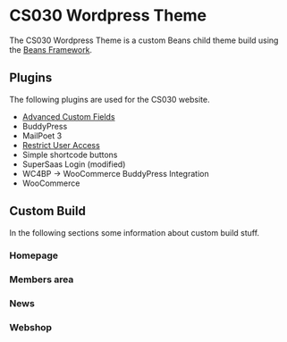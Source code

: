 # CS030 Wordpress Theme

The CS030 Wordpress Theme is a custom Beans child theme build using the [Beans Framework](https://www.getbeans.io).

## Plugins

The following plugins are used for the CS030 website.

- [Advanced Custom Fields](https://www.advancedcustomfields.com)
- BuddyPress
- MailPoet 3
- [Restrict User Access](https://github.com/intoxstudio/restrict-user-access)
- Simple shortcode buttons
- SuperSaas Login (modified)
- WC4BP -> WooCommerce BuddyPress Integration
- WooCommerce

## Custom Build

In the following sections some information about custom build stuff.

### Homepage

### Members area

### News

### Webshop
